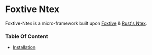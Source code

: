 # Foxtive Ntex
Foxtive-Ntex is a micro-framework built upon 
[Foxtive](https://github.com/foxtive/foxtive) & [Rust's Ntex](https://ntex.rs).

### Table Of Content
- [Installation](installation.md)